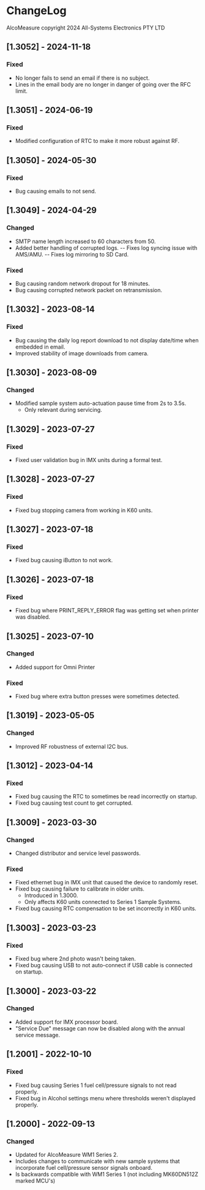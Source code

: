 # ChangeLog
AlcoMeasure copyright 2024 All-Systems Electronics PTY LTD

## [1.3052] - 2024-11-18
### Fixed
- No longer fails to send an email if there is no subject.
- Lines in the email body are no longer in danger of going over the RFC limit.

## [1.3051] - 2024-06-19
### Fixed
- Modified configuration of RTC to make it more robust against RF.

## [1.3050] - 2024-05-30
### Fixed
- Bug causing emails to not send.

## [1.3049] - 2024-04-29
### Changed
- SMTP name length increased to 60 characters from 50.
- Added better handling of corrupted logs.
-- Fixes log syncing issue with AMS/AMU.
-- Fixes log mirroring to SD Card.
### Fixed
- Bug causing random network dropout for 18 minutes.
- Bug causing corrupted network packet on retransmission.

## [1.3032] - 2023-08-14
### Fixed
- Bug causing the daily log report download to not display date/time when embedded in email.
- Improved stability of image downloads from camera.

## [1.3030] - 2023-08-09
### Changed
- Modified sample system auto-actuation pause time from 2s to 3.5s.
  - Only relevant during servicing.

## [1.3029] - 2023-07-27
### Fixed
- Fixed user validation bug in IMX units during a formal test.

## [1.3028] - 2023-07-27
### Fixed
- Fixed bug stopping camera from working in K60 units.

## [1.3027] - 2023-07-18
### Fixed
- Fixed bug causing iButton to not work.

## [1.3026] - 2023-07-18
### Fixed
- Fixed bug where PRINT_REPLY_ERROR flag was getting set when printer was disabled.

## [1.3025] - 2023-07-10
### Changed
- Added support for Omni Printer
### Fixed
- Fixed bug where extra button presses were sometimes detected.

## [1.3019] - 2023-05-05
### Changed
- Improved RF robustness of external I2C bus.

## [1.3012] - 2023-04-14
### Fixed
- Fixed bug causing the RTC to sometimes be read incorrectly on startup.
- Fixed bug causing test count to get corrupted.

## [1.3009] - 2023-03-30
### Changed
- Changed distributor and service level passwords.
### Fixed
- Fixed ethernet bug in IMX unit that caused the device to randomly reset.
- Fixed bug causing failure to calibrate in older units.
  - Introduced in 1.3000.
  - Only affects K60 units connected to Series 1 Sample Systems.
- Fixed bug causing RTC compensation to be set incorrectly in K60 units.

## [1.3003] - 2023-03-23
### Fixed
- Fixed bug where 2nd photo wasn't being taken.
- Fixed bug causing USB to not auto-connect if USB cable is connected on startup.

## [1.3000] - 2023-03-22
### Changed
- Added support for IMX processor board.
- "Service Due" message can now be disabled along with the annual service message.

## [1.2001] - 2022-10-10
### Fixed
- Fixed bug causing Series 1 fuel cell/pressure signals to not read properly.
- Fixed bug in Alcohol settings menu where thresholds weren't displayed properly.

## [1.2000] - 2022-09-13
### Changed
- Updated for AlcoMeasure WM1 Series 2.
- Includes changes to communicate with new sample systems that incorporate fuel cell/pressure sensor signals onboard.
- Is backwards compatible with WM1 Series 1 (not including MK60DN512Z marked MCU's)
